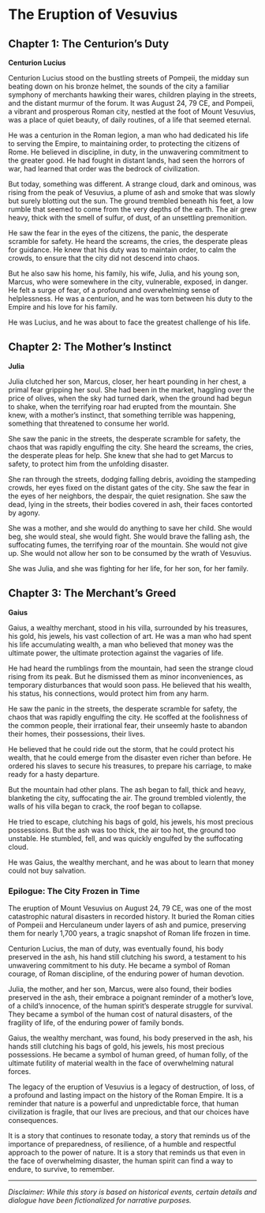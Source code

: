 
# The Eruption of Vesuvius

## Chapter 1: The Centurion’s Duty

**Centurion Lucius**

Centurion Lucius stood on the bustling streets of Pompeii, the midday sun beating down on his bronze helmet, the sounds of the city a familiar symphony of merchants hawking their wares, children playing in the streets, and the distant murmur of the forum. It was August 24, 79 CE, and Pompeii, a vibrant and prosperous Roman city, nestled at the foot of Mount Vesuvius, was a place of quiet beauty, of daily routines, of a life that seemed eternal.

He was a centurion in the Roman legion, a man who had dedicated his life to serving the Empire, to maintaining order, to protecting the citizens of Rome. He believed in discipline, in duty, in the unwavering commitment to the greater good. He had fought in distant lands, had seen the horrors of war, had learned that order was the bedrock of civilization.

But today, something was different. A strange cloud, dark and ominous, was rising from the peak of Vesuvius, a plume of ash and smoke that was slowly but surely blotting out the sun. The ground trembled beneath his feet, a low rumble that seemed to come from the very depths of the earth. The air grew heavy, thick with the smell of sulfur, of dust, of an unsettling premonition.

He saw the fear in the eyes of the citizens, the panic, the desperate scramble for safety. He heard the screams, the cries, the desperate pleas for guidance. He knew that his duty was to maintain order, to calm the crowds, to ensure that the city did not descend into chaos.

But he also saw his home, his family, his wife, Julia, and his young son, Marcus, who were somewhere in the city, vulnerable, exposed, in danger. He felt a surge of fear, of a profound and overwhelming sense of helplessness. He was a centurion, and he was torn between his duty to the Empire and his love for his family.

He was Lucius, and he was about to face the greatest challenge of his life.

## Chapter 2: The Mother’s Instinct

**Julia**

Julia clutched her son, Marcus, closer, her heart pounding in her chest, a primal fear gripping her soul. She had been in the market, haggling over the price of olives, when the sky had turned dark, when the ground had begun to shake, when the terrifying roar had erupted from the mountain. She knew, with a mother’s instinct, that something terrible was happening, something that threatened to consume her world.

She saw the panic in the streets, the desperate scramble for safety, the chaos that was rapidly engulfing the city. She heard the screams, the cries, the desperate pleas for help. She knew that she had to get Marcus to safety, to protect him from the unfolding disaster.

She ran through the streets, dodging falling debris, avoiding the stampeding crowds, her eyes fixed on the distant gates of the city. She saw the fear in the eyes of her neighbors, the despair, the quiet resignation. She saw the dead, lying in the streets, their bodies covered in ash, their faces contorted by agony.

She was a mother, and she would do anything to save her child. She would beg, she would steal, she would fight. She would brave the falling ash, the suffocating fumes, the terrifying roar of the mountain. She would not give up. She would not allow her son to be consumed by the wrath of Vesuvius.

She was Julia, and she was fighting for her life, for her son, for her family.

## Chapter 3: The Merchant’s Greed

**Gaius**

Gaius, a wealthy merchant, stood in his villa, surrounded by his treasures, his gold, his jewels, his vast collection of art. He was a man who had spent his life accumulating wealth, a man who believed that money was the ultimate power, the ultimate protection against the vagaries of life.

He had heard the rumblings from the mountain, had seen the strange cloud rising from its peak. But he dismissed them as minor inconveniences, as temporary disturbances that would soon pass. He believed that his wealth, his status, his connections, would protect him from any harm.

He saw the panic in the streets, the desperate scramble for safety, the chaos that was rapidly engulfing the city. He scoffed at the foolishness of the common people, their irrational fear, their unseemly haste to abandon their homes, their possessions, their lives.

He believed that he could ride out the storm, that he could protect his wealth, that he could emerge from the disaster even richer than before. He ordered his slaves to secure his treasures, to prepare his carriage, to make ready for a hasty departure.

But the mountain had other plans. The ash began to fall, thick and heavy, blanketing the city, suffocating the air. The ground trembled violently, the walls of his villa began to crack, the roof began to collapse.

He tried to escape, clutching his bags of gold, his jewels, his most precious possessions. But the ash was too thick, the air too hot, the ground too unstable. He stumbled, fell, and was quickly engulfed by the suffocating cloud.

He was Gaius, the wealthy merchant, and he was about to learn that money could not buy salvation.

### Epilogue: The City Frozen in Time

The eruption of Mount Vesuvius on August 24, 79 CE, was one of the most catastrophic natural disasters in recorded history. It buried the Roman cities of Pompeii and Herculaneum under layers of ash and pumice, preserving them for nearly 1,700 years, a tragic snapshot of Roman life frozen in time.

Centurion Lucius, the man of duty, was eventually found, his body preserved in the ash, his hand still clutching his sword, a testament to his unwavering commitment to his duty. He became a symbol of Roman courage, of Roman discipline, of the enduring power of human devotion.

Julia, the mother, and her son, Marcus, were also found, their bodies preserved in the ash, their embrace a poignant reminder of a mother’s love, of a child’s innocence, of the human spirit’s desperate struggle for survival. They became a symbol of the human cost of natural disasters, of the fragility of life, of the enduring power of family bonds.

Gaius, the wealthy merchant, was found, his body preserved in the ash, his hands still clutching his bags of gold, his jewels, his most precious possessions. He became a symbol of human greed, of human folly, of the ultimate futility of material wealth in the face of overwhelming natural forces.

The legacy of the eruption of Vesuvius is a legacy of destruction, of loss, of a profound and lasting impact on the history of the Roman Empire. It is a reminder that nature is a powerful and unpredictable force, that human civilization is fragile, that our lives are precious, and that our choices have consequences.

It is a story that continues to resonate today, a story that reminds us of the importance of preparedness, of resilience, of a humble and respectful approach to the power of nature. It is a story that reminds us that even in the face of overwhelming disaster, the human spirit can find a way to endure, to survive, to remember.

***

*Disclaimer: While this story is based on historical events, certain details and dialogue have been fictionalized for narrative purposes.*